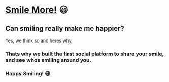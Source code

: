 
# [Smile More!](https://smile-more.netlify.app/) :smiley:

## Can smiling really make me happier?
Yes, we think so and heres [why](https://www.sciencedaily.com/releases/2019/04/190412094728.htm)

### Thats why we built the first social platform to share your smile, and see whos smiling around you.

### Happy Smiling! :smiley:
